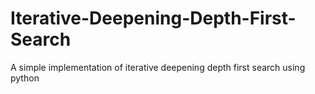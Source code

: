 # Iterative-Deepening-Depth-First-Search
A simple implementation of iterative deepening depth first search using python
